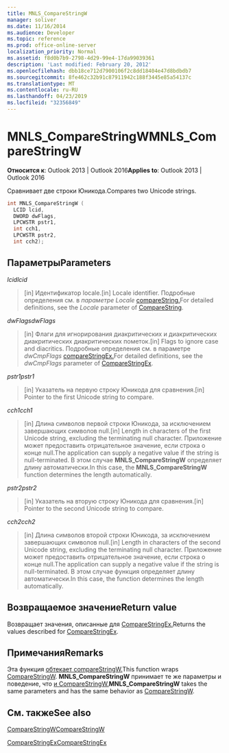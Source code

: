 ```yaml
---
title: MNLS_CompareStringW
manager: soliver
ms.date: 11/16/2014
ms.audience: Developer
ms.topic: reference
ms.prod: office-online-server
localization_priority: Normal
ms.assetid: f8d0b7b9-2798-4d29-99e4-17da99039361
description: 'Last modified: February 20, 2012'
ms.openlocfilehash: dbb18ce712d7900106f2c8dd18404e47d8bdbdb7
ms.sourcegitcommit: 8fe462c32b91c87911942c188f3445e85a54137c
ms.translationtype: MT
ms.contentlocale: ru-RU
ms.lasthandoff: 04/23/2019
ms.locfileid: "32356849"
---
```

# <a name="mnls_comparestringw"></a><span data-ttu-id="306a9-103">MNLS_CompareStringW</span><span class="sxs-lookup"><span data-stu-id="306a9-103">MNLS_CompareStringW</span></span>

  
  
<span data-ttu-id="306a9-104">**Относится к**: Outlook 2013 | Outlook 2016</span><span class="sxs-lookup"><span data-stu-id="306a9-104">**Applies to**: Outlook 2013 | Outlook 2016</span></span> 
  
<span data-ttu-id="306a9-105">Сравнивает две строки Юникода.</span><span class="sxs-lookup"><span data-stu-id="306a9-105">Compares two Unicode strings.</span></span>
  
```cpp
int MNLS_CompareStringW (
  LCID lcid,
  DWORD dwFlags,
  LPCWSTR pstr1,
  int cch1,
  LPCWSTR pstr2,
  int cch2);
```

## <a name="parameters"></a><span data-ttu-id="306a9-106">Параметры</span><span class="sxs-lookup"><span data-stu-id="306a9-106">Parameters</span></span>

 <span data-ttu-id="306a9-107">_lcid_</span><span class="sxs-lookup"><span data-stu-id="306a9-107">_lcid_</span></span>
  
> <span data-ttu-id="306a9-108">[in] Идентификатор locale.</span><span class="sxs-lookup"><span data-stu-id="306a9-108">[in] Locale identifier.</span></span> <span data-ttu-id="306a9-109">Подробные определения см. в _параметре Locale_ [compareString.](https://msdn.microsoft.com/library/dd317759%28VS.85%29.aspx)</span><span class="sxs-lookup"><span data-stu-id="306a9-109">For detailed definitions, see the  _Locale_ parameter of [CompareString](https://msdn.microsoft.com/library/dd317759%28VS.85%29.aspx).</span></span>
    
 <span data-ttu-id="306a9-110">_dwFlags_</span><span class="sxs-lookup"><span data-stu-id="306a9-110">_dwFlags_</span></span>
  
> <span data-ttu-id="306a9-111">[in] Флаги для игнорирования диакритических и диакритических диакритических диакритических пометок.</span><span class="sxs-lookup"><span data-stu-id="306a9-111">[in] Flags to ignore case and diacritics.</span></span> <span data-ttu-id="306a9-112">Подробные определения см. в параметре _dwCmpFlags_ [compareStringEx.](https://msdn.microsoft.com/library/dd317761%28VS.85%29.aspx)</span><span class="sxs-lookup"><span data-stu-id="306a9-112">For detailed definitions, see the  _dwCmpFlags_ parameter of [CompareStringEx](https://msdn.microsoft.com/library/dd317761%28VS.85%29.aspx).</span></span>
    
 <span data-ttu-id="306a9-113">_pstr1_</span><span class="sxs-lookup"><span data-stu-id="306a9-113">_pstr1_</span></span>
  
> <span data-ttu-id="306a9-114">[in] Указатель на первую строку Юникода для сравнения.</span><span class="sxs-lookup"><span data-stu-id="306a9-114">[in] Pointer to the first Unicode string to compare.</span></span>
    
 <span data-ttu-id="306a9-115">_cch1_</span><span class="sxs-lookup"><span data-stu-id="306a9-115">_cch1_</span></span>
  
> <span data-ttu-id="306a9-116">[in] Длина символов первой строки Юникода, за исключением завершающих символов null.</span><span class="sxs-lookup"><span data-stu-id="306a9-116">[in] Length in characters of the first Unicode string, excluding the terminating null character.</span></span> <span data-ttu-id="306a9-117">Приложение может предоставить отрицательное значение, если строка о конце null.</span><span class="sxs-lookup"><span data-stu-id="306a9-117">The application can supply a negative value if the string is null-terminated.</span></span> <span data-ttu-id="306a9-118">В этом случае **MNLS_CompareStringW** определяет длину автоматически.</span><span class="sxs-lookup"><span data-stu-id="306a9-118">In this case, the **MNLS_CompareStringW** function determines the length automatically.</span></span> 
    
 <span data-ttu-id="306a9-119">_pstr2_</span><span class="sxs-lookup"><span data-stu-id="306a9-119">_pstr2_</span></span>
  
> <span data-ttu-id="306a9-120">[in] Указатель на вторую строку Юникода для сравнения.</span><span class="sxs-lookup"><span data-stu-id="306a9-120">[in] Pointer to the second Unicode string to compare.</span></span>
    
 <span data-ttu-id="306a9-121">_cch2_</span><span class="sxs-lookup"><span data-stu-id="306a9-121">_cch2_</span></span>
  
> <span data-ttu-id="306a9-122">[in] Длина символов второй строки Юникода, за исключением завершающих символов null.</span><span class="sxs-lookup"><span data-stu-id="306a9-122">[in] Length in characters of the second Unicode string, excluding the terminating null character.</span></span> <span data-ttu-id="306a9-123">Приложение может предоставить отрицательное значение, если строка о конце null.</span><span class="sxs-lookup"><span data-stu-id="306a9-123">The application can supply a negative value if the string is null-terminated.</span></span> <span data-ttu-id="306a9-124">В этом случае функция определяет длину автоматически.</span><span class="sxs-lookup"><span data-stu-id="306a9-124">In this case, the function determines the length automatically.</span></span>
    
## <a name="return-value"></a><span data-ttu-id="306a9-125">Возвращаемое значение</span><span class="sxs-lookup"><span data-stu-id="306a9-125">Return value</span></span>

<span data-ttu-id="306a9-126">Возвращает значения, описанные для [CompareStringEx.](https://msdn.microsoft.com/library/dd317761%28VS.85%29.aspx)</span><span class="sxs-lookup"><span data-stu-id="306a9-126">Returns the values described for [CompareStringEx](https://msdn.microsoft.com/library/dd317761%28VS.85%29.aspx).</span></span>
  
## <a name="remarks"></a><span data-ttu-id="306a9-127">Примечания</span><span class="sxs-lookup"><span data-stu-id="306a9-127">Remarks</span></span>

<span data-ttu-id="306a9-128">Эта функция [обтекает compareStringW.](https://msdn.microsoft.com/library/dd317759%28VS.85%29.aspx)</span><span class="sxs-lookup"><span data-stu-id="306a9-128">This function wraps [CompareStringW](https://msdn.microsoft.com/library/dd317759%28VS.85%29.aspx).</span></span> <span data-ttu-id="306a9-129">**MNLS_CompareStringW** принимает те же параметры и поведение, что [и CompareStringW.](https://msdn.microsoft.com/library/dd317759%28VS.85%29.aspx)</span><span class="sxs-lookup"><span data-stu-id="306a9-129">**MNLS_CompareStringW** takes the same parameters and has the same behavior as [CompareStringW](https://msdn.microsoft.com/library/dd317759%28VS.85%29.aspx).</span></span>
  
## <a name="see-also"></a><span data-ttu-id="306a9-130">См. также</span><span class="sxs-lookup"><span data-stu-id="306a9-130">See also</span></span>



[<span data-ttu-id="306a9-131">CompareStringW</span><span class="sxs-lookup"><span data-stu-id="306a9-131">CompareStringW</span></span>](https://msdn.microsoft.com/library/dd317759%28VS.85%29.aspx)
  
[<span data-ttu-id="306a9-132">CompareStringEx</span><span class="sxs-lookup"><span data-stu-id="306a9-132">CompareStringEx</span></span>](https://msdn.microsoft.com/library/dd317761%28VS.85%29.aspx)

